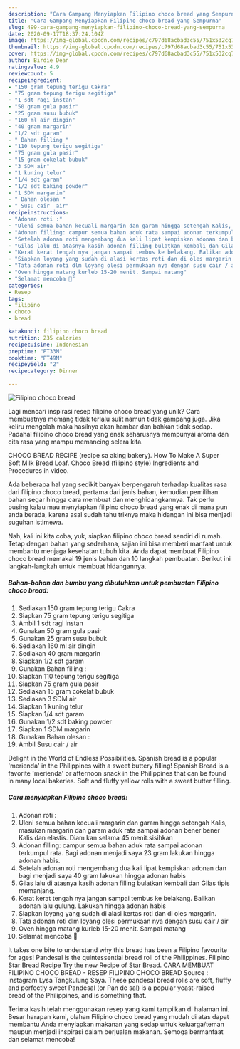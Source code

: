 ```yaml
---
description: "Cara Gampang Menyiapkan Filipino choco bread yang Sempurna"
title: "Cara Gampang Menyiapkan Filipino choco bread yang Sempurna"
slug: 499-cara-gampang-menyiapkan-filipino-choco-bread-yang-sempurna
date: 2020-09-17T18:37:24.104Z
image: https://img-global.cpcdn.com/recipes/c797d68acbad3c55/751x532cq70/filipino-choco-bread-foto-resep-utama.jpg
thumbnail: https://img-global.cpcdn.com/recipes/c797d68acbad3c55/751x532cq70/filipino-choco-bread-foto-resep-utama.jpg
cover: https://img-global.cpcdn.com/recipes/c797d68acbad3c55/751x532cq70/filipino-choco-bread-foto-resep-utama.jpg
author: Birdie Dean
ratingvalue: 4.9
reviewcount: 5
recipeingredient:
- "150 gram tepung terigu Cakra"
- "75 gram tepung terigu segitiga"
- "1 sdt ragi instan"
- "50 gram gula pasir"
- "25 gram susu bubuk"
- "160 ml air dingin"
- "40 gram margarin"
- "1/2 sdt garam"
- " Bahan filling "
- "110 tepung terigu segitiga"
- "75 gram gula pasir"
- "15 gram cokelat bubuk"
- "3 SDM air"
- "1 kuning telur"
- "1/4 sdt garam"
- "1/2 sdt baking powder"
- "1 SDM margarin"
- " Bahan olesan "
- " Susu cair  air"
recipeinstructions:
- "Adonan roti :"
- "Uleni semua bahan kecuali margarin dan garam hingga setengah Kalis, masukan margarin dan garam aduk rata sampai adonan bener bener Kalis dan elastis. Diam kan selama 45 menit.sisihkan"
- "Adonan filling: campur semua bahan aduk rata sampai adonan terkumpul rata. Bagi adonan menjadi saya 23 gram lakukan hingga adonan habis."
- "Setelah adonan roti mengembang dua kali lipat kempiskan adonan dan bagi menjadi saya 40 gram lakukan hingga adonan habis"
- "Gilas lalu di atasnya kasih adonan filling bulatkan kembali dan Gilas tipis memanjang."
- "Kerat kerat tengah nya jangan sampai tembus ke belakang. Balikan adonan lalu gulung. Lakukan hingga adonan habis"
- "Siapkan loyang yang sudah di alasi kertas roti dan di oles margarin."
- "Tata adonan roti dlm loyang olesi permukaan nya dengan susu cair / air"
- "Oven hingga matang kurleb 15-20 menit. Sampai matang"
- "Selamat mencoba 🤗"
categories:
- Resep
tags:
- filipino
- choco
- bread

katakunci: filipino choco bread 
nutrition: 235 calories
recipecuisine: Indonesian
preptime: "PT33M"
cooktime: "PT49M"
recipeyield: "2"
recipecategory: Dinner

---
```



![Filipino choco bread](https://img-global.cpcdn.com/recipes/c797d68acbad3c55/751x532cq70/filipino-choco-bread-foto-resep-utama.jpg)

Lagi mencari inspirasi resep filipino choco bread yang unik? Cara membuatnya memang tidak terlalu sulit namun tidak gampang juga. Jika keliru mengolah maka hasilnya akan hambar dan bahkan tidak sedap. Padahal filipino choco bread yang enak seharusnya mempunyai aroma dan cita rasa yang mampu memancing selera kita.

CHOCO BREAD RECIPE (recipe sa aking bakery). How To Make A Super Soft Milk Bread Loaf. Choco Bread (filipino style) Ingredients and Procedures in video.

Ada beberapa hal yang sedikit banyak berpengaruh terhadap kualitas rasa dari filipino choco bread, pertama dari jenis bahan, kemudian pemilihan bahan segar hingga cara membuat dan menghidangkannya. Tak perlu pusing kalau mau menyiapkan filipino choco bread yang enak di mana pun anda berada, karena asal sudah tahu triknya maka hidangan ini bisa menjadi suguhan istimewa.


Nah, kali ini kita coba, yuk, siapkan filipino choco bread sendiri di rumah. Tetap dengan bahan yang sederhana, sajian ini bisa memberi manfaat untuk membantu menjaga kesehatan tubuh kita. Anda dapat membuat Filipino choco bread memakai 19 jenis bahan dan 10 langkah pembuatan. Berikut ini langkah-langkah untuk membuat hidangannya.

<!--inarticleads1-->

##### Bahan-bahan dan bumbu yang dibutuhkan untuk pembuatan Filipino choco bread:

1. Sediakan 150 gram tepung terigu Cakra
1. Siapkan 75 gram tepung terigu segitiga
1. Ambil 1 sdt ragi instan
1. Gunakan 50 gram gula pasir
1. Gunakan 25 gram susu bubuk
1. Sediakan 160 ml air dingin
1. Sediakan 40 gram margarin
1. Siapkan 1/2 sdt garam
1. Gunakan  Bahan filling :
1. Siapkan 110 tepung terigu segitiga
1. Siapkan 75 gram gula pasir
1. Sediakan 15 gram cokelat bubuk
1. Sediakan 3 SDM air
1. Siapkan 1 kuning telur
1. Siapkan 1/4 sdt garam
1. Gunakan 1/2 sdt baking powder
1. Siapkan 1 SDM margarin
1. Gunakan  Bahan olesan :
1. Ambil  Susu cair / air


Delight in the World of Endless Possibilities. Spanish bread is a popular &#39;merienda&#39; in the Philippines with a sweet buttery filling! Spanish Bread is a favorite &#39;merienda&#39; or afternoon snack in the Philippines that can be found in many local bakeries. Soft and fluffy yellow rolls with a sweet butter filling. 

<!--inarticleads2-->

##### Cara menyiapkan Filipino choco bread:

1. Adonan roti :
1. Uleni semua bahan kecuali margarin dan garam hingga setengah Kalis, masukan margarin dan garam aduk rata sampai adonan bener bener Kalis dan elastis. Diam kan selama 45 menit.sisihkan
1. Adonan filling: campur semua bahan aduk rata sampai adonan terkumpul rata. Bagi adonan menjadi saya 23 gram lakukan hingga adonan habis.
1. Setelah adonan roti mengembang dua kali lipat kempiskan adonan dan bagi menjadi saya 40 gram lakukan hingga adonan habis
1. Gilas lalu di atasnya kasih adonan filling bulatkan kembali dan Gilas tipis memanjang.
1. Kerat kerat tengah nya jangan sampai tembus ke belakang. Balikan adonan lalu gulung. Lakukan hingga adonan habis
1. Siapkan loyang yang sudah di alasi kertas roti dan di oles margarin.
1. Tata adonan roti dlm loyang olesi permukaan nya dengan susu cair / air
1. Oven hingga matang kurleb 15-20 menit. Sampai matang
1. Selamat mencoba 🤗


It takes one bite to understand why this bread has been a Filipino favourite for ages! Pandesal is the quintessential bread roll of the Philippines. Filipino Star Bread Recipe Try the new Recipe of Star Bread. CARA MEMBUAT FILIPINO CHOCO BREAD - RESEP FILIPINO CHOCO BREAD Source : instagram Lysa Tangkulung Saya. These pandesal bread rolls are soft, fluffy and perfectly sweet Pandesal (or Pan de sal) is a popular yeast-raised bread of the Philippines, and is something that. 

Terima kasih telah menggunakan resep yang kami tampilkan di halaman ini. Besar harapan kami, olahan Filipino choco bread yang mudah di atas dapat membantu Anda menyiapkan makanan yang sedap untuk keluarga/teman maupun menjadi inspirasi dalam berjualan makanan. Semoga bermanfaat dan selamat mencoba!
